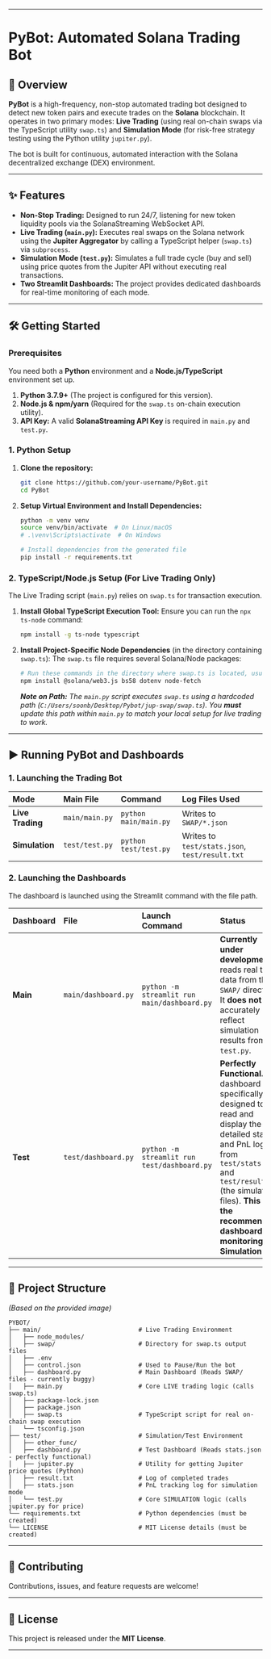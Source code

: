 -----

# PyBot: Automated Solana Trading Bot

## 🚀 Overview

**PyBot** is a high-frequency, non-stop automated trading bot designed to detect new token pairs and execute trades on the **Solana** blockchain. It operates in two primary modes: **Live Trading** (using real on-chain swaps via the TypeScript utility `swap.ts`) and **Simulation Mode** (for risk-free strategy testing using the Python utility `jupiter.py`).

The bot is built for continuous, automated interaction with the Solana decentralized exchange (DEX) environment.

-----

## ✨ Features

  * **Non-Stop Trading:** Designed to run 24/7, listening for new token liquidity pools via the SolanaStreaming WebSocket API.
  * **Live Trading (`main.py`):** Executes real swaps on the Solana network using the **Jupiter Aggregator** by calling a TypeScript helper (`swap.ts`) via `subprocess`.
  * **Simulation Mode (`test.py`):** Simulates a full trade cycle (buy and sell) using price quotes from the Jupiter API without executing real transactions.
  * **Two Streamlit Dashboards:** The project provides dedicated dashboards for real-time monitoring of each mode.

-----

## 🛠️ Getting Started

### Prerequisites

You need both a **Python** environment and a **Node.js/TypeScript** environment set up.

1.  **Python 3.7.9+** (The project is configured for this version).
2.  **Node.js & npm/yarn** (Required for the `swap.ts` on-chain execution utility).
3.  **API Key:** A valid **SolanaStreaming API Key** is required in `main.py` and `test.py`.

### 1\. Python Setup

1.  **Clone the repository:**

    ```bash
    git clone https://github.com/your-username/PyBot.git
    cd PyBot
    ```

2.  **Setup Virtual Environment and Install Dependencies:**

    ```bash
    python -m venv venv
    source venv/bin/activate  # On Linux/macOS
    # .\venv\Scripts\activate  # On Windows

    # Install dependencies from the generated file
    pip install -r requirements.txt
    ```

### 2\. TypeScript/Node.js Setup (For Live Trading Only)

The Live Trading script (`main.py`) relies on `swap.ts` for transaction execution.

1.  **Install Global TypeScript Execution Tool:**
    Ensure you can run the `npx ts-node` command:

    ```bash
    npm install -g ts-node typescript
    ```

2.  **Install Project-Specific Node Dependencies** (in the directory containing `swap.ts`):
    The `swap.ts` file requires several Solana/Node packages:

    ```bash
    # Run these commands in the directory where swap.ts is located, usually the root 'PyBot/main' directory
    npm install @solana/web3.js bs58 dotenv node-fetch
    ```

    ***Note on Path:*** *The `main.py` script executes `swap.ts` using a hardcoded path (`C:/Users/soonb/Desktop/Pybot/jup-swap/swap.ts`). You **must** update this path within `main.py` to match your local setup for live trading to work.*

-----

## ▶️ Running PyBot and Dashboards

### 1\. Launching the Trading Bot

| Mode | Main File | Command | Log Files Used |
| :--- | :--- | :--- | :--- |
| **Live Trading** | `main/main.py` | `python main/main.py` | Writes to `SWAP/*.json` |
| **Simulation** | `test/test.py` | `python test/test.py` | Writes to `test/stats.json`, `test/result.txt` |

### 2\. Launching the Dashboards

The dashboard is launched using the Streamlit command with the file path.

| Dashboard | File | Launch Command | Status |
| :--- | :--- | :--- | :--- |
| **Main** | `main/dashboard.py` | `python -m streamlit run main/dashboard.py` | **Currently under development.** It reads real trade data from the `SWAP/` directory. It **does not** accurately reflect simulation results from `test.py`. |
| **Test** | `test/dashboard.py` | `python -m streamlit run test/dashboard.py` | **Perfectly Functional.** This dashboard is specifically designed to read and display the detailed stats and PnL logs from `test/stats.json` and `test/result.txt` (the simulation files). **This is the recommended dashboard for monitoring the Simulation Bot.** |

-----

## 📂 Project Structure

*(Based on the provided image)*

```
PYBOT/
├── main/                           # Live Trading Environment
│   ├── node_modules/
│   ├── swap/                       # Directory for swap.ts output files
│   ├── .env
│   ├── control.json                # Used to Pause/Run the bot
│   ├── dashboard.py                # Main Dashboard (Reads SWAP/ files - currently buggy)
│   ├── main.py                     # Core LIVE trading logic (calls swap.ts)
│   ├── package-lock.json
│   ├── package.json
│   ├── swap.ts                     # TypeScript script for real on-chain swap execution
│   └── tsconfig.json
├── test/                           # Simulation/Test Environment
│   ├── other_func/
│   ├── dashboard.py                # Test Dashboard (Reads stats.json - perfectly functional)
│   ├── jupiter.py                  # Utility for getting Jupiter price quotes (Python)
│   ├── result.txt                  # Log of completed trades
│   ├── stats.json                  # PnL tracking log for simulation mode
│   └── test.py                     # Core SIMULATION logic (calls jupiter.py for price)
└── requirements.txt                # Python dependencies (must be created)
└── LICENSE                         # MIT License details (must be created)
```

-----

## 🤝 Contributing

Contributions, issues, and feature requests are welcome\!

-----

## 📜 License

This project is released under the **MIT License**.

-----
